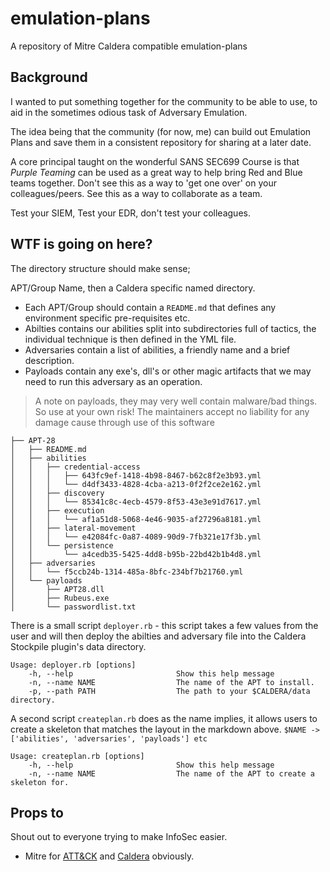 # emulation-plans
A repository of Mitre Caldera compatible emulation-plans
 
## Background

I wanted to put something together for the community to be able to use, to aid in the sometimes odious task of Adversary Emulation. 

The idea being that the community (for now, me) can build out Emulation Plans and save them in a consistent repository for sharing at a later date. 

A core principal taught on the wonderful SANS SEC699 Course is that _Purple Teaming_ can be used as a great way to help bring Red and Blue teams together. Don't see this as a way to 'get one over' on your colleagues/peers. See this as a way to collaborate as a team. 

Test your SIEM, Test your EDR, don't test your colleagues. 

## WTF is going on here?
The directory structure should make sense; 

APT/Group Name, then a Caldera specific named directory. 

- Each APT/Group should contain a `README.md` that defines any environment specific pre-requisites etc.
- Abilties contains our abilities split into subdirectories full of tactics, the individual technique is then defined in the YML file.
- Adversaries contain a list of abilities, a friendly name and a brief description. 
- Payloads contain any exe's, dll's or other magic artifacts that we may need to run this adversary as an operation.   
> A note on payloads, they may very well contain malware/bad things. So use at your own risk! The maintainers accept no liability for any damage cause through use of this software 

```
├── APT-28
│   ├── README.md
│   ├── abilities
│   │   ├── credential-access
│   │   │   ├── 643fc9ef-1418-4b98-8467-b62c8f2e3b93.yml
│   │   │   └── d4df3433-4828-4cba-a213-0f2f2ce2e162.yml
│   │   ├── discovery
│   │   │   └── 85341c8c-4ecb-4579-8f53-43e3e91d7617.yml
│   │   ├── execution
│   │   │   └── af1a51d8-5068-4e46-9035-af27296a8181.yml
│   │   ├── lateral-movement
│   │   │   └── e42084fc-0a87-4089-90d9-7fb321e17f3b.yml
│   │   └── persistence
│   │       └── a4cedb35-5425-4dd8-b95b-22bd42b1b4d8.yml
│   ├── adversaries
│   │   └── f5ccb24b-1314-485a-8bfc-234bf7b21760.yml
│   └── payloads
│       ├── APT28.dll
│       ├── Rubeus.exe
│       └── passwordlist.txt
```

There is a small script `deployer.rb` - this script takes a few values from the user and will then deploy the abilties and adversary file into the Caldera Stockpile plugin's data directory.

```
Usage: deployer.rb [options]
    -h, --help                       Show this help message
    -n, --name NAME                  The name of the APT to install.
    -p, --path PATH                  The path to your $CALDERA/data directory.
```

A second script `createplan.rb` does as the name implies, it allows users to create a skeleton that matches the layout in the markdown above. `$NAME -> ['abilities', 'adversaries', 'payloads'] etc`

```
Usage: createplan.rb [options]
    -h, --help                       Show this help message
    -n, --name NAME                  The name of the APT to create a skeleton for.
``` 
## Props to
Shout out to everyone trying to make InfoSec easier. 
- Mitre for [ATT&CK](https://attack.mitre.org/) and [Caldera](https://github.com/mitre/caldera) obviously. 

 

